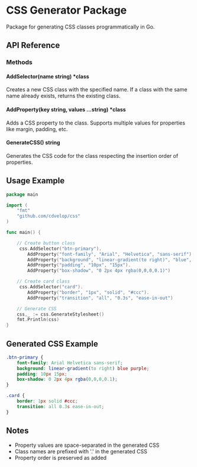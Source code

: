 # CSS Generator Package

Package for generating CSS classes programmatically in Go.

## API Reference

### Methods

#### AddSelector(name string) *class
Creates a new CSS class with the specified name. If a class with the same name already exists, returns the existing class.

#### AddProperty(key string, values ...string) *class
Adds a CSS property to the class. Supports multiple values for properties like margin, padding, etc.

#### GenerateCSS() string
Generates the CSS code for the class respecting the insertion order of properties.

## Usage Example

```go
package main

import (
    "fmt"
    "github.com/cdvelop/css"
)

func main() {

    // Create button class
     css.AddSelector("btn-primary").
        AddProperty("font-family", "Arial", "Helvetica", "sans-serif").
        AddProperty("background", "linear-gradient(to right)", "blue", "purple").
        AddProperty("padding", "10px", "15px").
        AddProperty("box-shadow", "0 2px 4px rgba(0,0,0,0.1)")

    // Create card class  
     css.AddSelector("card").
        AddProperty("border", "1px", "solid", "#ccc").
        AddProperty("transition", "all", "0.3s", "ease-in-out")

    // Generate CSS
    css,_ := css.GenerateStylesheet()
    fmt.Println(css)
}
```

## Generated CSS Example

```css
.btn-primary {
    font-family: Arial Helvetica sans-serif;
    background: linear-gradient(to right) blue purple;
    padding: 10px 15px;
    box-shadow: 0 2px 4px rgba(0,0,0,0.1);
}

.card {
    border: 1px solid #ccc;
    transition: all 0.3s ease-in-out;
}
```

## Notes

- Property values are space-separated in the generated CSS
- Class names are prefixed with '.' in the generated CSS
- Property order is preserved as added